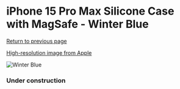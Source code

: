 # iPhone 15 Pro Max Silicone Case with MagSafe - Winter Blue

[Return to previous page](/iphone_15)

[High-resolution image from Apple](https://store.storeimages.cdn-apple.com/8756/as-images.apple.com/is/MT1Y3?wid=4500&hei=4500&fmt=png)

<div style="width: 384px"><img src="/everypreview/MT1Y3.png" alt="Winter Blue"></div>

### Under construction
